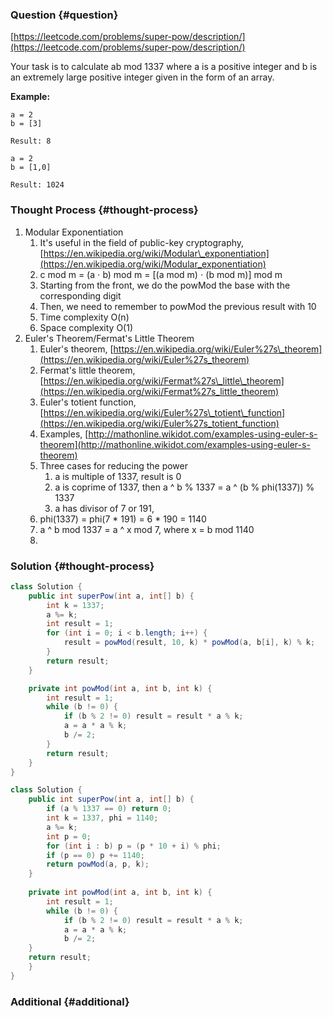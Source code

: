 ### Question {#question}

[https://leetcode.com/problems/super-pow/description/](https://leetcode.com/problems/super-pow/description/)

Your task is to calculate ab mod 1337 where a is a positive integer and b is an extremely large positive integer given in the form of an array.

**Example:**

```
a = 2
b = [3]

Result: 8
```

```
a = 2
b = [1,0]

Result: 1024
```

### Thought Process {#thought-process}

1. Modular Exponentiation
   1. It's useful in the field of public-key cryptography, [https://en.wikipedia.org/wiki/Modular\_exponentiation](https://en.wikipedia.org/wiki/Modular_exponentiation)
   2. c mod m = \(a ⋅ b\) mod m = \[\(a mod m\) ⋅ \(b mod m\)\] mod m
   3. Starting from the front, we do the powMod the base with the corresponding digit
   4. Then, we need to remember to powMod the previous result with 10
   5. Time complexity O\(n\)
   6. Space complexity O\(1\)
2. Euler's Theorem/Fermat's Little Theorem
   1. Euler's theorem, [https://en.wikipedia.org/wiki/Euler%27s\_theorem](https://en.wikipedia.org/wiki/Euler%27s_theorem)
   2. Fermat's little theorem, [https://en.wikipedia.org/wiki/Fermat%27s\_little\_theorem](https://en.wikipedia.org/wiki/Fermat%27s_little_theorem)
   3. Euler's totient function, [https://en.wikipedia.org/wiki/Euler%27s\_totient\_function](https://en.wikipedia.org/wiki/Euler%27s_totient_function)
   4. Examples, [http://mathonline.wikidot.com/examples-using-euler-s-theorem](http://mathonline.wikidot.com/examples-using-euler-s-theorem)
   5. Three cases for reducing the power
      1. a is multiple of 1337, result is 0
      2. a is coprime of 1337, then a ^ b % 1337 = a ^ \(b % phi\(1337\)\) % 1337
      3. a has divisor of 7 or 191, 
   6. phi\(1337\) = phi\(7 \* 191\) = 6 \* 190 = 1140
   7. a ^ b mod 1337 = a ^ x mod 7, where x = b mod 1140
   8. 

### Solution {#thought-process}

```java
class Solution {
    public int superPow(int a, int[] b) {
        int k = 1337;
        a %= k;
        int result = 1;
        for (int i = 0; i < b.length; i++) {
            result = powMod(result, 10, k) * powMod(a, b[i], k) % k;
        }
        return result;
    }

    private int powMod(int a, int b, int k) {
        int result = 1;
        while (b != 0) {
            if (b % 2 != 0) result = result * a % k;
            a = a * a % k;
            b /= 2;
        }
        return result;
    }
}
```

```java
class Solution {
    public int superPow(int a, int[] b) {
        if (a % 1337 == 0) return 0;
        int k = 1337, phi = 1140;
        a %= k;
        int p = 0;
        for (int i : b) p = (p * 10 + i) % phi;
        if (p == 0) p += 1140;
        return powMod(a, p, k);
    }
    
    private int powMod(int a, int b, int k) {
        int result = 1;
        while (b != 0) {
            if (b % 2 != 0) result = result * a % k;
            a = a * a % k;
            b /= 2;
	}
	return result;
    }
}
```

### Additional {#additional}



